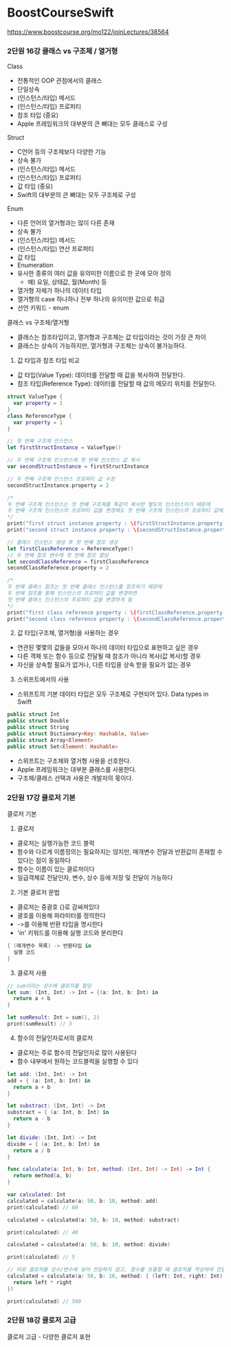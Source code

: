 # BoostCourseSwift
https://www.boostcourse.org/mo122/joinLectures/38564


### 2단원 16강 클래스 vs 구조체 / 열거형

Class
- 전통적인 OOP 관점에서의 클래스
- 단일상속
- (인스턴스/타입) 메서드
- (인스턴스/타입) 프로퍼티
- 참조 타입 (중요)
- Apple 프레임워크의 대부분의 큰 뼈대는 모두 클래스로 구성

Struct
- C언어 등의 구조체보다 다양한 기능
- 상속 불가
- (인스턴스/타입) 메서드
- (인스턴스/타입) 프로퍼티
- 값 타입 (중요)
- Swift의 대부분의 큰 뼈대는 모두 구조체로 구성

Enum
- 다른 언어의 열거형과는 많이 다른 존재
- 상속 불가
- (인스턴스/타입) 메서드
- (인스턴스/타입) 연산 프로퍼티
- 값 타입
- Enumeration
- 유사한 종류의 여러 값을 유의미한 이름으로 한 곳에 모아 정의
  - 예) 요일, 상태값, 월(Month) 등
- 열거형 자체가 하나의 데이터 타입
- 열거형의 case 하나하나 전부 하나의 유의미한 값으로 취급
- 선언 키워드 - enum

클래스 vs 구조체/열거형
- 클래스는 참조타입이고, 열거형과 구조체는 값 타입이라는 것이 가장 큰 차이
- 클래스는 상속이 가능하지만, 열거형과 구조체는 상속이 불가능하다.

1. 값 타입과 참조 타입 비교
- 값 타입(Value Type): 데이터를 전달할 때 값을 복사하여 전달한다.
- 참조 타입(Reference Type): 데이터를 전달할 때 값의 메모리 위치를 전달한다.

```swift
struct ValueType {
  var property = 1
}
class ReferenceType {
  var property = 1
}

// 첫 번째 구조체 인스턴스
let firstStructInstance = ValueType()

// 두 번째 구조체 인스턴스에 첫 번째 인스턴스 값 복사
var secondStructInstance = firstStructInstance

// 두 번째 구조체 인스턴스 프로퍼티 값 수정
secondStructInstance.property = 2

/* 
두 번째 구조체 인스턴스는 첫 번째 구조체를 똑같이 복사한 별도의 인스턴스이기 때문에
두 번째 구조체 인스턴스의 프로퍼티 값을 변경해도 첫 번째 구조체 인스턴스의 프로퍼티 값에는 영향이 없다
*/
print("first struct instance property : \(firstStructInstance.property)")    // 1
print("second struct instance property : \(secondStructInstance.property)")  // 2

// 클래스 인스턴스 생성 후 첫 번째 참조 생성
let firstClassReference = ReferenceType()
// 두 번째 참조 변수에 첫 번째 참조 할당
let secondClassReference = firstClassReference
secondClassReference.property = 2

/* 
두 번째 클래스 참조는 첫 번째 클래스 인스턴스를 참조하기 때문에
두 번째 참조를 통해 인스턴스의 프로퍼티 값을 변경하면
첫 번째 클래스 인스턴스의 프로퍼티 값을 변경하게 됨
*/
print("first class reference property : \(firstClassReference.property)")    // 2
print("second class reference property : \(secondClassReference.property)")  // 2
```

2. 값 타입(구조체, 열거형)을 사용하는 경우
- 연관된 몇몇의 값들을 모아서 하나의 데이터 타입으로 표현하고 싶은 경우
- 다른 객체 또는 함수 등으로 전달될 때 참조가 아니라 복사(값 복사)할 경우
- 자신을 상속할 필요가 없거나, 다른 타입을 상속 받을 필요가 없는 경우

3. 스위프트에서의 사용
- 스위프트의 기본 데이터 타입은 모두 구조체로 구현되어 있다.
Data types in Swift
```swift
public struct Int
public struct Double
public struct String
public struct Dictionary<Key: Hashable, Value>
public struct Array<Element>
public struct Set<Element: Hashable>
```
- 스위프트는 구조체와 열거형 사용을 선호한다.
- Apple 프레임워크는 대부분 클래스를 사용한다.
- 구조체/클래스 선택과 사용은 개발자의 몫이다.


### 2단원 17강 클로저 기본

클로저 기본

1. 클로저
- 클로저는 실행가능한 코드 블럭
- 함수와 다르게 이름정의는 필요하지는 않지만, 매개변수 전달과 반환값이 존재할 수 있다는 점이 동일하다
- 함수는 이름이 있는 클로저이다
- 일급객체로 전달인자, 변수, 상수 등에 저장 및 전달이 가능하다

2. 기본 클로저 문법
- 클로저는 중괄호 {}로 감싸져있다
- 괄호를 이용해 파라미터를 정의한다
- ->를 이용해 반환 타입을 명시한다
- 'in' 키워드를 이용해 실행 코드와 분리한다

```swift
{ (매개변수 목록) -> 반환타입 in
  실행 코드
}
```

3. 클로저 사용
```swift
// sum이라는 상수에 클로저를 할당
let sum: (Int, Int) -> Int = {(a: Int, b: Int) in
  return a + b
}

let sumResult: Int = sum(1, 2)
print(sumResult) // 3
```

4. 함수의 전달인자로서의 클로저
- 클로저는 주로 함수의 전달인자로 많이 사용된다
- 함수 내부에서 원하는 코드블럭을 실행할 수 있다

```swift
let add: (Int, Int) -> Int
add = { (a: Int, b: Int) in
  return a + b
}

let substract: (Int, Int) -> Int
substract = { (a: Int, b: Int) in
  return a - b
}

let divide: (Int, Int) -> Int
divide = { (a: Int, b: Int) in
  return a / b
}

func calculate(a: Int, b: Int, method: (Int, Int) -> Int) -> Int {
  return method(a, b)
}

var calculated: Int
calculated = calculate(a: 50, b: 10, method: add)
print(calculated) // 60

calculated = calculated(a: 50, b: 10, method: substract)

print(calculated) // 40

calculated = calculated(a: 50, b: 10, method: divide)

print(calculated) // 5

// 따로 클로저를 상수/변수에 넣어 전달하지 않고, 함수를 호출할 때 클로저를 작성하여 전달할 수도 있습니다.
calculated = calculate(a: 50, b: 10, method: { (left: Int, right: Int) -> Int in
  return left * right
})

print(calculated) // 500
```

### 2단원 18강 클로저 고급

클로저 고급 - 다양한 클로저 표현
